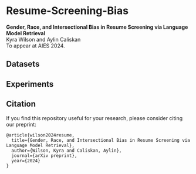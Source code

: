 # Resume-Screening-Bias

**Gender, Race, and Intersectional Bias in Resume Screening via Language Model Retrieval**  
Kyra Wilson and Aylin Caliskan  
To appear at AIES 2024.

<!--- [[Paper](https://arxiv.org/abs/2309.05148)] --->

## Datasets

## Experiments

## Citation

If you find this repository useful for your research, please consider citing our preprint:
```
@article{wilson2024resume,
  title={Gender, Race, and Intersectional Bias in Resume Screening via Language Model Retrieval},
  author={Wilson, Kyra and Caliskan, Aylin},
  journal={arXiv preprint},
  year={2024}
}
```

<!---
If you find this repository useful for your research, please consider citing our preprint:
```
@inproceedings{wilson2024resume,
  title={Gender, Race, and Intersectional Bias in Resume Screening via Language Model Retrieval},
  author={Wilson, Kyra and Caliskan, Aylin},
  booktitle={Proceedings of the 2024 ACM conference on fairness, accountability, and transparency},
  pages={},
  year={2024}
}
```
--->
